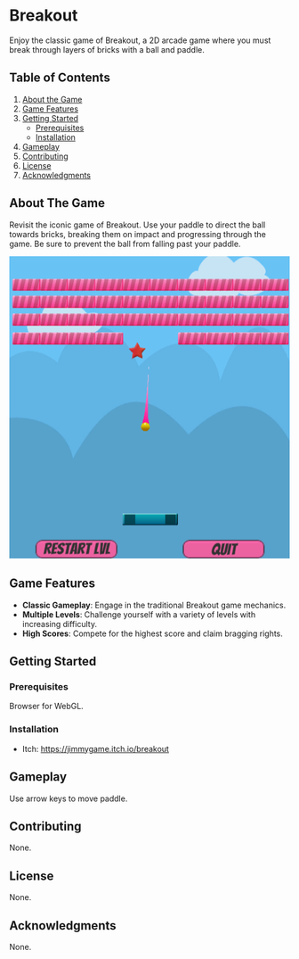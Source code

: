 # Breakout
Enjoy the classic game of Breakout, a 2D arcade game where you must break through layers of bricks with a ball and paddle.

## Table of Contents
1. [About the Game](#about-the-game)
2. [Game Features](#game-features)
3. [Getting Started](#getting-started)
    - [Prerequisites](#prerequisites)
    - [Installation](#installation)
4. [Gameplay](#gameplay)
5. [Contributing](#contributing)
6. [License](#license)
7. [Acknowledgments](#acknowledgments)

## About The Game
Revisit the iconic game of Breakout. Use your paddle to direct the ball towards bricks, breaking them on impact and progressing through the game. Be sure to prevent the ball from falling past your paddle.

![Game Screenshot](https://github.com/JimmyDevGit/Breakout/blob/main/BrickBreakerThumbnail.png)

## Game Features
* **Classic Gameplay**: Engage in the traditional Breakout game mechanics.
* **Multiple Levels**: Challenge yourself with a variety of levels with increasing difficulty.
* **High Scores**: Compete for the highest score and claim bragging rights.

## Getting Started
  
### Prerequisites
Browser for WebGL.

### Installation
* Itch: https://jimmygame.itch.io/breakout

## Gameplay
Use arrow keys to move paddle.

## Contributing
None.

## License
None.

## Acknowledgments
None.
